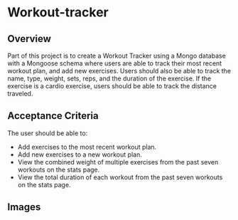 # Workout-tracker
## Overview
Part of this project is to create a Workout Tracker using a Mongo database with a Mongoose schema where users are able to track their most recent workout plan, and add new exercises. Users should also be able to track the name, type, weight, sets, reps, and the duration of the exercise. If the exercise is a cardio exercise, users should be able to track the distance traveled.

## Acceptance Criteria
The user should be able to:
- Add exercises to the most recent workout plan.
- Add new exercises to a new workout plan.
- View the combined weight of multiple exercises from the past seven workouts on the stats page.
- View the total duration of each workout from the past seven workouts on the stats page.

## Images
